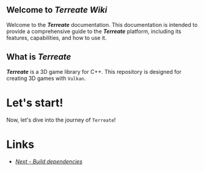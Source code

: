 ## Welcome to ***Terreate Wiki***
Welcome to the ***Terreate*** documentation. This documentation is intended to provide a comprehensive guide to the ***Terreate*** platform, including its features, capabilities, and how to use it.

## What is *Terreate*
***Terreate*** is a 3D game library for C++. This repository is designed for creating 3D games with `Vulkan`.

# Let's start!
Now, let's dive into the journey of `Terreate`!

# Links
- [*Next - Build dependencies*](./deps.md)
